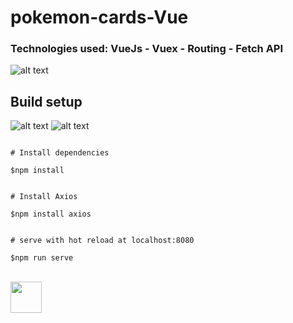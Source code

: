 # pokemon-cards-Vue

### Technologies used: VueJs - Vuex - Routing - Fetch API

![alt text](https://www.animatedimages.org/data/media/1446/animated-pokemon-image-0098.gif)


## Build setup 
![alt text](https://www.animatedimages.org/data/media/1446/animated-pokemon-image-0095.gif) 
![alt text](https://www.animatedimages.org/data/media/1446/animated-pokemon-image-0020.gif)


```

# Install dependencies

$npm install


# Install Axios

$npm install axios


# serve with hot reload at localhost:8080

$npm run serve
```

<br>

<img src="https://camo.githubusercontent.com/9c5e7333f1c4ac09c07988ceda17508df89b6830fe0b8fb416c4be19c5841578/68747470733a2f2f6564656e742e6769746875622e696f2f537570657254696e7949636f6e732f696d616765732f7376672f7675652e737667" width="50" height="50" />
